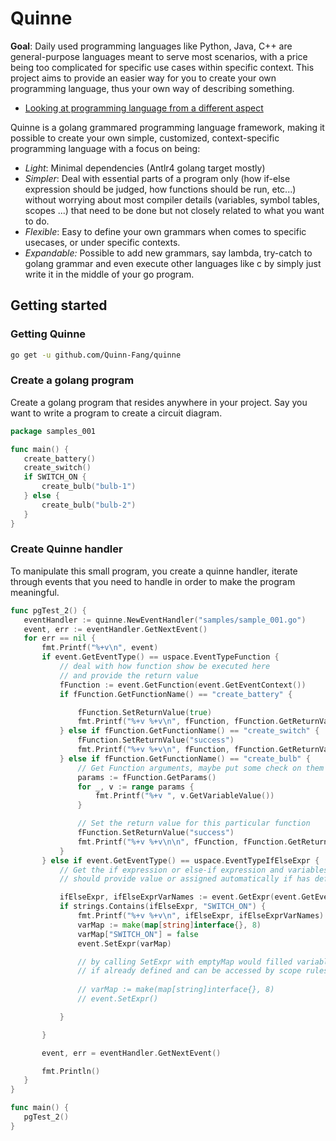 
# Quinne
**Goal**:  Daily used programming languages like Python, Java, C++ are general-purpose languages meant to serve most scenarios, with a price being too complicated for specific use cases within specific context. This project aims to provide an easier way for you to create your own programming language, thus your own way of describing something.

- [Looking at programming language from a different aspect](https://medium.com/@quinnkunfang_5420/looking-at-programming-language-from-a-different-aspect-9e4544047c1e)

Quinne is a golang grammared programming language framework, making it possible to create your own simple, customized, context-specific programming language  with a focus on being:
* *Light*: Minimal dependencies (Antlr4 golang target mostly)
* *Simpler*: Deal with essential parts of a program only (how if-else expression should be judged, how functions should be run, etc...) without worrying about most compiler details (variables, symbol tables, scopes ...) that need to be done but not closely related to what you want to do.
* *Flexible*: Easy to define your own grammars when comes to specific usecases,  or under specific contexts.
* *Expandable:* Possible to add new grammars, say lambda, try-catch to golang grammar and even execute other languages like c by simply just write it in the middle of your go program.

## Getting started

### Getting Quinne
```bash
go get -u github.com/Quinn-Fang/quinne
```
### Create a golang program
 Create a golang program that resides anywhere in your project. Say you want to write a program to create
  a circuit diagram.
 ```go
 package samples_001
 
func main() {
	create_battery()
	create_switch()
	if SWITCH_ON {
		create_bulb("bulb-1")
	} else {
		create_bulb("bulb-2")
	}
}
 ```

### Create Quinne handler
To manipulate this small program, you create a quinne handler, iterate through events that you need to handle
 in order to make the program meaningful.
 ```go
 func pgTest_2() {
	eventHandler := quinne.NewEventHandler("samples/sample_001.go")
	event, err := eventHandler.GetNextEvent()
	for err == nil {
		fmt.Printf("%+v\n", event)
		if event.GetEventType() == uspace.EventTypeFunction {
			// deal with how function show be executed here
			// and provide the return value
			fFunction := event.GetFunction(event.GetEventContext())
			if fFunction.GetFunctionName() == "create_battery" {

				fFunction.SetReturnValue(true)
				fmt.Printf("%+v %+v\n", fFunction, fFunction.GetReturnValue())
			} else if fFunction.GetFunctionName() == "create_switch" {
				fFunction.SetReturnValue("success")
				fmt.Printf("%+v %+v\n", fFunction, fFunction.GetReturnValue())
			} else if fFunction.GetFunctionName() == "create_bulb" {
				// Get Function arguments, maybe put some check on them ...
				params := fFunction.GetParams()
				for _, v := range params {
					fmt.Printf("%+v ", v.GetVariableValue())
				}

				// Set the return value for this particular function
				fFunction.SetReturnValue("success")
				fmt.Printf("%+v %+v\n\n", fFunction, fFunction.GetReturnValue())
			}
		} else if event.GetEventType() == uspace.EventTypeIfElseExpr {
			// Get the if expression or else-if expression and variables within that you
			// should provide value or assigned automatically if has defined previously

			ifElseExpr, ifElseExprVarNames := event.GetExpr(event.GetEventContext())
			if strings.Contains(ifElseExpr, "SWITCH_ON") {
				fmt.Printf("%+v %+v\n", ifElseExpr, ifElseExprVarNames)
				varMap := make(map[string]interface{}, 8)
				varMap["SWITCH_ON"] = false
				event.SetExpr(varMap)

                // by calling SetExpr with emptyMap would filled variables automatically 
                // if already defined and can be accessed by scope rules
                
                // varMap := make(map[string]interface{}, 8)
                // event.SetExpr()

			}

		}

		event, err = eventHandler.GetNextEvent()

		fmt.Println()
	}
}

 func main() {
	pgTest_2()
}

  ```
